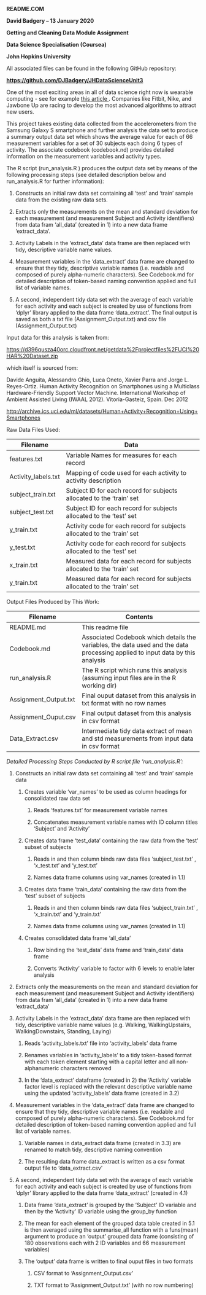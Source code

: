 **README.COM**

**David Badgery – 13 January 2020**

**Getting and Cleaning Data Module Assignment**

**Data Science Specialisation (Coursea)**

**John Hopkins University**

All associated files can be found in the following GitHub repository:

**https://github.com/DJBadgery/JHDataScienceUnit3**

One of the most exciting areas in all of data science right now is wearable
computing - see for example [this
article ](http://www.insideactivitytracking.com/data-science-activity-tracking-and-the-battle-for-the-worlds-top-sports-brand/).
Companies like Fitbit, Nike, and Jawbone Up are racing to develop the most
advanced algorithms to attract new users.

This project takes existing data collected from the accelerometers from the
Samsung Galaxy S smartphone and further analysis the data set to produce a
summary output data set which shows the average value for each of 66 measurement
variables for a set of 30 subjects each doing 6 types of activity. The associate
codebook (codebook.nd) provides detailed information on the measurement
variables and activity types.

The R script (run_analysis.R ) produces the output data set by means of the
following processing steps (see detailed description below and run_analysis.R
for further information):

1.  Constructs an initial raw data set containing all ‘test’ and ‘train’ sample
    data from the existing raw data sets.

2.  Extracts only the measurements on the mean and standard deviation for each
    measurement (and measurement Subject and Activity identifiers) from data
    fram ‘all_data’ (created in 1) into a new data frame ‘extract_data’.

3.  Activity Labels in the ‘extract_data’ data frame are then replaced with
    tidy, descriptive variable name values.

4.  Measurement variables in the ‘data_extract’ data frame are changed to ensure
    that they tidy, descriptive variable names (i.e. readable and composed of
    purely alpha-numeric characters). See Codebook.md for detailed description
    of token-based naming convention applied and full list of variable names.

5.  A second, independent tidy data set with the average of each variable for
    each activity and each subject is created by use of functions from ‘dplyr’
    library applied to the data frame ‘data_extract’. The final output is saved
    as both a txt file (Assignment_Output.txt) and csv file
    (Assignment_Output.txt)

Input data for this analysis is taken from:

<https://d396qusza40orc.cloudfront.net/getdata%2Fprojectfiles%2FUCI%20HAR%20Dataset.zip>

which itself is sourced from:

Davide Anguita, Alessandro Ghio, Luca Oneto, Xavier Parra and Jorge L.
Reyes-Ortiz. Human Activity Recognition on Smartphones using a Multiclass
Hardware-Friendly Support Vector Machine. International Workshop of Ambient
Assisted Living (IWAAL 2012). Vitoria-Gasteiz, Spain. Dec 2012

<http://archive.ics.uci.edu/ml/datasets/Human+Activity+Recognition+Using+Smartphones>

Raw Data Files Used:

| **Filename**        | **Data**                                                                |
|---------------------|-------------------------------------------------------------------------|
| features.txt        | Variable Names for measures for each record                             |
| Activity_labels.txt | Mapping of code used for each activity to activity description          |
| subject_train.txt   | Subject ID for each record for subjects allocated to the ‘train’ set    |
| subject_test.txt    | Subject ID for each record for subjects allocated to the ‘test’ set     |
| y_train.txt         | Activity code for each record for subjects allocated to the ‘train’ set |
| y_test.txt          | Activity code for each record for subjects allocated to the ‘test’ set  |
| x_train.txt         | Measured data for each record for subjects allocated to the ‘train’ set |
| y_train.txt         | Measured data for each record for subjects allocated to the ‘train’ set |

Output Files Produced by This Work:

| **Filename**          | **Contents**                                                                                                                  |
|-----------------------|-------------------------------------------------------------------------------------------------------------------------------|
| README.md             | This readme file                                                                                                              |
| Codebook.md           | Associated Codebook which details the variables, the data used and the data processing applied to input data by this analysis |
| run_analysis.R        | The R script which runs this analysis (assuming input files are in the R working dir)                                         |
| Assignment_Output.txt | Final ouput dataset from this analysis in txt format with no row names                                                        |
| Assignment_Ouput.csv  | Final output dataset from this analysis in csv format                                                                         |
| Data_Extract.csv      | Intermediate tidy data extract of mean and std measurements from input data in csv format                                     |

*Detailed Processing Steps Conducted by R script file ‘run_analysis.R’:*

1.  Constructs an initial raw data set containing all ‘test’ and ‘train’ sample
    data

    1.  Creates variable ‘var_names’ to be used as column headings for
        consolidated raw data set

        1.  Reads ‘features.txt’ for measurement variable names

        2.  Concatenates measurement variable names with ID column titles
            ‘Subject’ and ‘Activity’

    2.  Creates data frame ‘test_data’ containing the raw data from the ‘test’
        subset of subjects

        1.  Reads in and then column binds raw data files ‘subject_test.txt’ ,
            ‘x_test.txt’ and ‘y_test.txt’

        2.  Names data frame columns using var_names (created in 1.1)

    3.  Creates data frame ‘train_data’ containing the raw data from the ‘test’
        subset of subjects

        1.  Reads in and then column binds raw data files ‘subject_train.txt’ ,
            ‘x_train.txt’ and ‘y_train.txt’

        2.  Names data frame columns using var_names (created in 1.1)

    4.  Creates consolidated data frame ‘all_data’

        1.  Row binding the ‘test_data’ data frame and ‘train_data’ data frame

        2.  Converts ‘Activity’ variable to factor with 6 levels to enable later
            analysis

2.  Extracts only the measurements on the mean and standard deviation for each
    measurement (and measurement Subject and Activity identifiers) from data
    fram ‘all_data’ (created in 1) into a new data frame ‘extract_data’

3.  Activity Labels in the ‘extract_data’ data frame are then replaced with
    tidy, descriptive variable name values (e.g. Walking, WalkingUpstairs,
    WalkingDownstairs, Standing, Laying)

    1.  Reads ‘activity_labels.txt’ file into ‘activity_labels’ data frame

    2.  Renames variables in ‘activity_labels’ to a tidy token-based format with
        each token element starting with a capital letter and all
        non-alphanumeric characters removed

    3.  In the ‘data_extract’ dataframe (created in 2) the ‘Activity’ variable
        factor level is replaced with the relevant descriptive variable name
        using the updated ‘activity_labels’ data frame (created in 3.2)

4.  Measurement variables in the ‘data_extract’ data frame are changed to ensure
    that they tidy, descriptive variable names (i.e. readable and composed of
    purely alpha-numeric characters). See Codebook.md for detailed description
    of token-based naming convention applied and full list of variable names.

    1.  Variable names in data_extract data frame (created in 3.3) are renamed
        to match tidy, descriptive naming convention

    2.  The resulting data frame data_extract is written as a csv format output
        file to ‘data_extract.csv’

5.  A second, independent tidy data set with the average of each variable for
    each activity and each subject is created by use of functions from ‘dplyr’
    library applied to the data frame ‘data_extract’ (created in 4.1)

    1.  Data frame ‘data_extract’ is grouped by the ‘Subject’ ID variable and
        then by the ‘Activity’ ID variable using the group_by function

    2.  The mean for each element of the grouped data table created in 5.1 is
        then averaged using the summarise_all function with a funs(mean)
        argument to produce an ‘output’ grouped data frame (consisting of 180
        observations each with 2 ID variables and 66 measurement variables)

    3.  The ‘output’ data frame is written to final ouput files in two formats

        1.  CSV format to ‘Assignment_Output.csv’

        2.  TXT format to ‘Assignment_Output.txt’ (with no row numbering)
